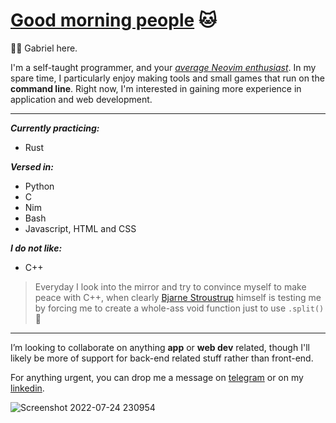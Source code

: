 # [Good morning people](https://www.youtube.com/watch?v=iqWqSxJtBDw&ab_channel=klantskalle) 🐱

👋🤡 Gabriel here.

I'm a self-taught programmer, and your *[average Neovim enthusiast](https://upload.wikimedia.org/wikipedia/commons/9/92/5_circus_clowns_LCCN2002718921.jpg)*. In my spare time, I particularly enjoy making tools and small games that run on the **command line**. Right now, I'm interested in gaining more experience in application and web development.

------

***Currently practicing:***
* Rust

***Versed in:***
* Python
* C
* Nim
* Bash 
* Javascript, HTML and CSS

***I do not like:***
* C++
> Everyday I look into the mirror and try to convince myself to make peace with C++, when clearly [Bjarne Stroustrup](https://img-9gag-fun.9cache.com/photo/amvAORo_460s.jpg) himself is testing me by forcing me to create a whole-ass void function just to use `.split()` 💞️

------

I’m looking to collaborate on anything **app** or **web dev** related, though I'll likely be more of support for back-end related stuff rather than front-end.  

For anything urgent, you can drop me a message on [telegram](https://t.me/gongahkia) or on my [linkedin](https://www.linkedin.com/in/gabriel-ong-a87022208/).  

![Screenshot 2022-07-24 230954](https://user-images.githubusercontent.com/117062305/205640295-b29d6c08-1fb5-4621-bca6-ed72b8b9444f.jpg)
